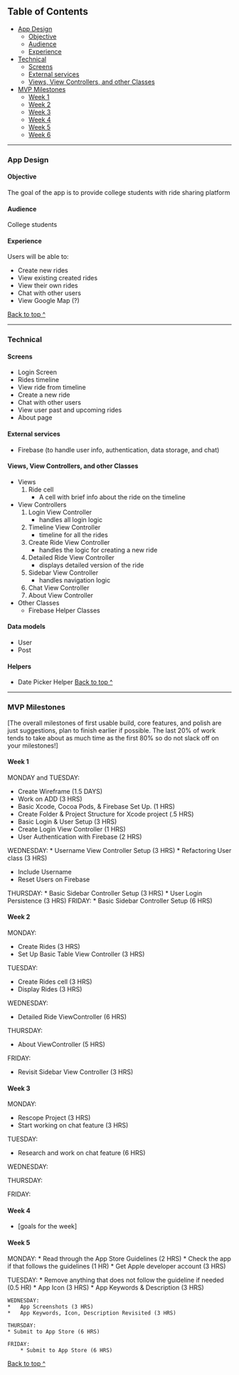 ## Table of Contents
  * [App Design](#app-design)
    * [Objective](#objective)
    * [Audience](#audience)
    * [Experience](#experience)
  * [Technical](#technical)
    * [Screens](#Screens)
    * [External services](#external-services)
    * [Views, View Controllers, and other Classes](#Views-View-Controllers-and-other-Classes)
  * [MVP Milestones](#mvp-milestones)
    * [Week 1](#week-1)
    * [Week 2](#week-2)
    * [Week 3](#week-3)
    * [Week 4](#week-4)
    * [Week 5](#week-5)
    * [Week 6](#week-6)

---

### App Design

#### Objective
The goal of the app is to provide college students with ride sharing platform

#### Audience
College students

#### Experience
Users will be able to:
 - Create new rides
 - View existing created rides
 - View their own rides
 - Chat with other users 
 - View Google Map (?)

[Back to top ^](#)

---

### Technical

#### Screens
  * Login Screen
  * Rides timeline 
  * View ride from timeline
  * Create a new ride
  * Chat with other users
  * View user past and upcoming rides
  * About page

#### External services
* Firebase (to handle user info, authentication, data storage, and chat)

#### Views, View Controllers, and other Classes
* Views
  1. Ride cell
     * A cell with brief info about the ride on the timeline
* View Controllers
  1. Login View Controller
     * handles all login logic
  2. Timeline View Controller
     * timeline for all the rides
  3. Create Ride View Controller
     * handles the logic for creating a new ride
  4. Detailed Ride View Controller
     * displays detailed version of the ride
  5. Sidebar View Controller
     * handles navigation logic
  6. Chat View Controller
  7. About View Controller
* Other Classes
  * Firebase Helper Classes

#### Data models
* User
* Post

#### Helpers
* Date Picker Helper
[Back to top ^](#)

---

### MVP Milestones
[The overall milestones of first usable build, core features, and polish are just suggestions, plan to finish earlier if possible. The last 20% of work tends to take about as much time as the first 80% so do not slack off on your milestones!]

#### Week 1
MONDAY and TUESDAY: 
 * Create Wireframe	(1.5 DAYS)
 * Work on ADD (3 HRS)
 * Basic Xcode, Cocoa Pods, & Firebase Set Up. (1 HRS)
 * Create Folder & Project Structure for Xcode project			(.5 HRS)
 * Basic Login & User Setup	(3 HRS)	
 * Create Login View Controller (1 HRS)
 * User Authentication with Firebase (2 HRS)

WEDNESDAY:
	*	Username View Controller Setup	(3 HRS)
	*	Refactoring User class	(3 HRS)
   * Include Username
   * Reset Users on Firebase
   
THURSDAY:
		* Basic Sidebar Controller Setup	(3 HRS)
		* User Login Persistence	(3 HRS)
	FRIDAY:
		* Basic Sidebar Controller Setup	(6 HRS)
#### Week 2
MONDAY:
 * Create Rides (3 HRS)
 * Set Up Basic Table View Controller (3 HRS)
 
TUESDAY:
 * Create Rides cell (3 HRS)
 * Display Rides (3 HRS)
 
WEDNESDAY:
 * Detailed Ride ViewController (6 HRS)

THURSDAY:
 * About ViewController (5 HRS)

FRIDAY:
* Revisit Sidebar View Controller (3 HRS)

#### Week 3
MONDAY:
 * Rescope Project (3 HRS)
 * Start working on chat feature (3 HRS)
 
TUESDAY:
 * Research and work on chat feature (6 HRS)
 
WEDNESDAY:


THURSDAY:

FRIDAY:

#### Week 4
* [goals for the week]

#### Week 5
MONDAY:
	* Read through the App Store Guidelines (2 HRS)
	* Check the app if that follows the guidelines (1 HR)
	* Get Apple developer account (3 HRS)
 
 TUESDAY:
	*	Remove anything that does not follow the guideline if needed (0.5 HR)
	*	App Icon (3 HRS)
	*	App Keywords & Description (3 HRS)
 
	WEDNESDAY:
	*	App Screenshots (3 HRS)
	*	App Keywords, Icon, Description Revisited (3 HRS)
 
	THURSDAY:
	* Submit to App Store (6 HRS)
 
	FRIDAY:
		* Submit to App Store (6 HRS)
  
[Back to top ^](#)

